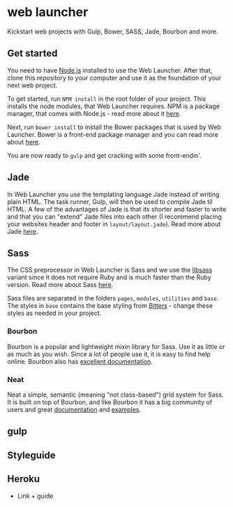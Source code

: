 # web launcher

Kickstart web projects with Gulp, Bower, SASS, Jade, Bourbon and more.

## Get started
You need to have [Node.js](https://nodejs.org/) installed to use the Web Launcher. After that, clone this repository to your computer and use it as the foundation of your next web project.

To get started, run `NPM install` in the root folder of your project. This installs the node modules, that Web Launcher requires. NPM is a package manager, that comes with Node.js - read more about it [here](https://www.npmjs.com/).

Next, run `bower install` to install the Bower packages that is used by Web Launcher. Bower is a front-end package manager and you can read more about [here](http://bower.io/).

You are now ready to `gulp` and get cracking with some front-endin'. 

## Jade
In Web Launcher you use the templating language Jade instead of writing plain HTML. The task runner, Gulp, will then be used to compile Jade til HTML. A few of the advantages of Jade is that its shorter and faster to write and that you can "extend" Jade files into each other (I recommend placing your websites header and footer in `layout/layout.jade`). Read more about Jade [here](http://jade-lang.com/). 

## Sass
The CSS preprocessor in Web Launcher is Sass and we use the [libsass](http://libsass.org/) variant since it does not require Ruby and is much faster than the Ruby version. Read more about Sass [here](http://sass-lang.com/).

Sass files are separated in the folders `pages`, `modules`, `utilities` and `base`. The styles in `base` contains the base styling from [Bitters](http://bitters.bourbon.io/) - change these styles as needed in your project.

### Bourbon
Bourbon is a popular and lightweight mixin library for Sass. Use it as little or as much as you wish. Since a lot of people use it, it is easy to find help online. Bourbon also has [excellent documentation](http://bourbon.io/docs/).

### Neat
Neat a simple, semantic (meaning "not class-based") grid system for Sass. It is built on top of Bourbon, and like Bourbon it has a big community of users and great [documentation](http://thoughtbot.github.io/neat-docs/latest/) and [examples](http://neat.bourbon.io/examples/).

## gulp

## Styleguide

## Heroku
- Link + guide

